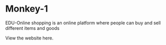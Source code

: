 # Monkey-1
EDU-Online shopping is an online platform where people can buy and sell different items and goods

View the website here.
